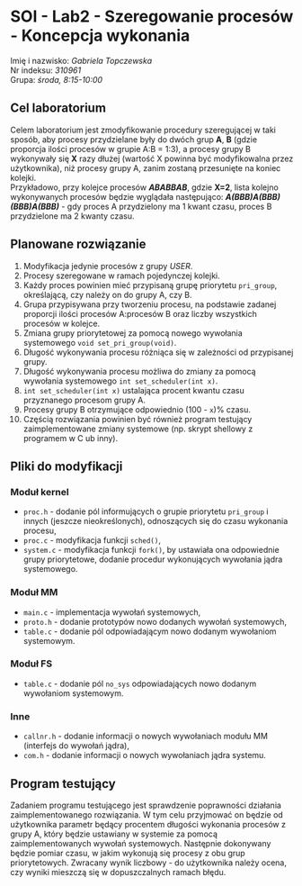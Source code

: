 # SOI - Lab2 - Szeregowanie procesów - Koncepcja wykonania 

Imię i nazwisko: *Gabriela Topczewska*  
Nr indeksu: *310961*  
Grupa: *środa, 8:15-10:00*  

## Cel laboratorium

Celem laboratorium jest zmodyfikowanie procedury szeregującej w taki sposób, aby procesy przydzielane były do dwóch grup **A**, **B** (gdzie proporcja ilości procesów w grupie A:B = 1:3), a procesy grupy B wykonywały się **X** razy dłużej (wartość X powinna być modyfikowalna przez użytkownika), niż procesy grupy A, zanim zostaną przesunięte na koniec kolejki.  
Przykładowo, przy kolejce procesów ***ABABBAB***, gdzie **X=2**, lista kolejno wykonywanych procesów będzie wyglądała następująco: ***A(BBB)A(BBB)(BBB)A(BBB)*** - gdy proces A przydzielony ma 1 kwant czasu, proces B przydzielone ma 2 kwanty czasu.

## Planowane rozwiązanie

1. Modyfikacja jedynie procesów z grupy *USER*.
2. Procesy szeregowane w ramach pojedynczej kolejki.
3. Każdy proces powinien mieć przypisaną grupę priorytetu `pri_group`, określającą, czy należy on do grupy A, czy B.
4. Grupa przypisywana przy tworzeniu procesu, na podstawie zadanej proporcji ilości procesów A:procesów B oraz liczby wszystkich procesów w kolejce.
5. Zmiana grupy priorytetowej za pomocą nowego wywołania systemowego `void set_pri_group(void)`.
6. Długość wykonywania procesu różniąca się w zależności od przypisanej grupy.
7. Długość wykonywania procesu możliwa do zmiany za pomocą wywołania systemowego `int set_scheduler(int x)`.
8. `int set_scheduler(int x)` ustalająca procent kwantu czasu przyznanego procesom grupy A.
9. Procesy grupy B otrzymujące odpowiednio (100 - `x`)% czasu.
10. Częścią rozwiązania powinien być również program testujący zaimplementowane zmiany systemowe (np. skrypt shellowy z programem w C ub inny).

## Pliki do modyfikacji

### Moduł kernel
- `proc.h` - dodanie pól informujących o grupie priorytetu `pri_group` i innych (jeszcze nieokreślonych), odnoszących się do czasu wykonania procesu,
- `proc.c` - modyfikacja funkcji `sched()`,
- `system.c` - modyfikacja funkcji `fork()`, by ustawiała ona odpowiednie grupy priorytetowe, dodanie procedur wykonujących wywołania jądra systemowego.

### Moduł MM
- `main.c` - implementacja wywołań systemowych,
- `proto.h` - dodanie prototypów nowo dodanych wywołań systemowych,
- `table.c` - dodanie pól odpowiadającym nowo dodanym wywołaniom systemowym.

### Moduł FS
- `table.c` - dodanie pól `no_sys` odpowiadających nowo dodanym wywołaniom systemowym.

### Inne
- `callnr.h` - dodanie informacji o nowych wywołaniach modułu MM (interfejs do wywołań jądra),
- `com.h` -  dodanie informacji o nowych wywołaniach jądra systemu.

## Program testujący

Zadaniem programu testującego jest sprawdzenie poprawności działania zaimplementowanego rozwiązania. W tym celu przyjmować on będzie od użytkownika parametr będący procentem długości wykonania procesów z grupy A, który będzie ustawiany w systemie za pomocą zaimplementowanych wywołań systemowych. Następnie dokonywany będzie pomiar czasu, w jakim wykonują się procesy z obu grup priorytetowych. Zwracany wynik liczbowy - do użytkownika należy ocena, czy wyniki mieszczą się w dopuszczalnych ramach błędu.
